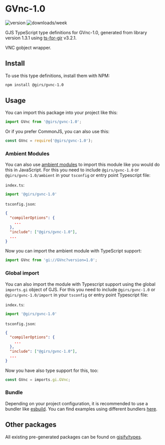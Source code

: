 
# GVnc-1.0

![version](https://img.shields.io/npm/v/@girs/gvnc-1.0)
![downloads/week](https://img.shields.io/npm/dw/@girs/gvnc-1.0)


GJS TypeScript type definitions for GVnc-1.0, generated from library version 1.3.1 using [ts-for-gir](https://github.com/gjsify/ts-for-gir) v3.2.1.

VNC gobject wrapper.

## Install

To use this type definitions, install them with NPM:
```bash
npm install @girs/gvnc-1.0
```

## Usage

You can import this package into your project like this:
```ts
import GVnc from '@girs/gvnc-1.0';
```

Or if you prefer CommonJS, you can also use this:
```ts
const GVnc = require('@girs/gvnc-1.0');
```

### Ambient Modules

You can also use [ambient modules](https://github.com/gjsify/ts-for-gir/tree/main/packages/cli#ambient-modules) to import this module like you would do this in JavaScript.
For this you need to include `@girs/gvnc-1.0` or `@girs/gvnc-1.0/ambient` in your `tsconfig` or entry point Typescript file:

`index.ts`:
```ts
import '@girs/gvnc-1.0'
```

`tsconfig.json`:
```json
{
  "compilerOptions": {
    ...
  },
  "include": ["@girs/gvnc-1.0"],
  ...
}
```

Now you can import the ambient module with TypeScript support: 

```ts
import GVnc from 'gi://GVnc?version=1.0';
```

### Global import

You can also import the module with Typescript support using the global `imports.gi` object of GJS.
For this you need to include `@girs/gvnc-1.0` or `@girs/gvnc-1.0/import` in your `tsconfig` or entry point Typescript file:

`index.ts`:
```ts
import '@girs/gvnc-1.0'
```

`tsconfig.json`:
```json
{
  "compilerOptions": {
    ...
  },
  "include": ["@girs/gvnc-1.0"],
  ...
}
```

Now you have also type support for this, too:

```ts
const GVnc = imports.gi.GVnc;
```

### Bundle

Depending on your project configuration, it is recommended to use a bundler like [esbuild](https://esbuild.github.io/). You can find examples using different bundlers [here](https://github.com/gjsify/ts-for-gir/tree/main/examples).

## Other packages

All existing pre-generated packages can be found on [gjsify/types](https://github.com/gjsify/types).

